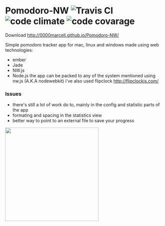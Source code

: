 # Pomodoro-NW   ![Travis CI](https://travis-ci.org/0000marcell/Pomodoro-NW.svg?branch=master "Travis CI")  ![code climate](https://codeclimate.com/github/0000marcell/Pomodoro-NW/badges/gpa.svg "code climate") ![code covarage](https://codeclimate.com/github/0000marcell/Pomodoro-NW/badges/coverage.svg "code covarage")

Download http://0000marcell.github.io/Pomodoro-NW/

Simple pomodoro tracker app for mac, linux and windows made using web technologies:
* ember
* Jade
* NW.js
* Node.js
the app can be packed to any of the system mentioned using nw.js (A.K.A nodewebkit) 
i've also used flipclock http://flipclockjs.com/

### Issues 
* there's still a lot of work do to, mainly in the config and statistic parts of the app
* formating and spacing in the statistics view 
* better way to point to an external file to save your progress 

<img src=https://s3-us-west-2.amazonaws.com/blogmarcellheroku/posts/images/Captura+de+Tela+2015-08-10+a%CC%80s+19.54.02.png width=300 height=300 />

